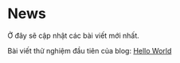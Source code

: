 # News

Ở đây sẽ cập nhật các bài viết mới nhất.

Bài viết thử nghiệm đầu tiên của blog: [Hello World](/blog/2024/01/31/hello-world/)
